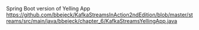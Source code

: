 Spring Boot version of Yelling App
https://github.com/bbejeck/KafkaStreamsInAction2ndEdition/blob/master/streams/src/main/java/bbejeck/chapter_6/KafkaStreamsYellingApp.java